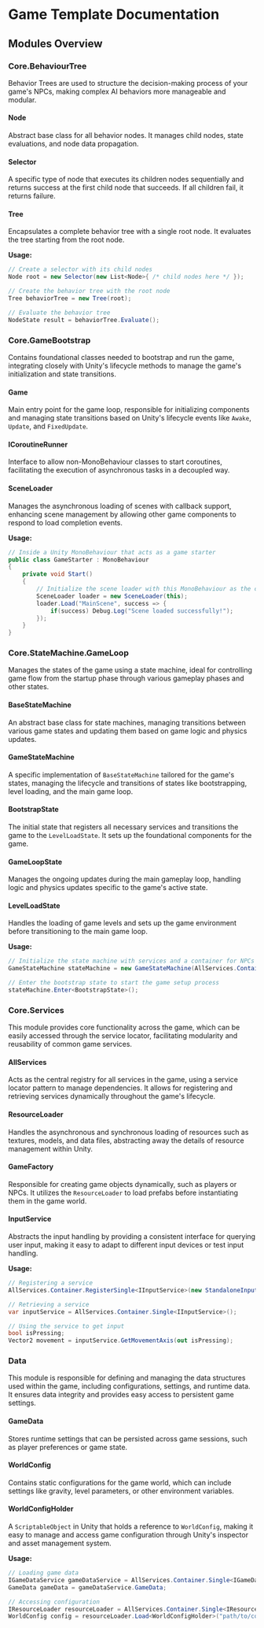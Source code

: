 # Game Template Documentation

## Modules Overview

### Core.BehaviourTree
Behavior Trees are used to structure the decision-making process of your game's NPCs, making complex AI behaviors more manageable and modular.

#### Node
Abstract base class for all behavior nodes. It manages child nodes, state evaluations, and node data propagation.

#### Selector
A specific type of node that executes its children nodes sequentially and returns success at the first child node that succeeds. If all children fail, it returns failure.

#### Tree
Encapsulates a complete behavior tree with a single root node. It evaluates the tree starting from the root node.

**Usage:**
```csharp
// Create a selector with its child nodes
Node root = new Selector(new List<Node>{ /* child nodes here */ });

// Create the behavior tree with the root node
Tree behaviorTree = new Tree(root);

// Evaluate the behavior tree
NodeState result = behaviorTree.Evaluate();
```

### Core.GameBootstrap
Contains foundational classes needed to bootstrap and run the game, integrating closely with Unity's lifecycle methods to manage the game's initialization and state transitions.

#### Game
Main entry point for the game loop, responsible for initializing components and managing state transitions based on Unity's lifecycle events like `Awake`, `Update`, and `FixedUpdate`.

#### ICoroutineRunner
Interface to allow non-MonoBehaviour classes to start coroutines, facilitating the execution of asynchronous tasks in a decoupled way.

#### SceneLoader
Manages the asynchronous loading of scenes with callback support, enhancing scene management by allowing other game components to respond to load completion events.

**Usage:**
```csharp
// Inside a Unity MonoBehaviour that acts as a game starter
public class GameStarter : MonoBehaviour
{
    private void Start()
    {
        // Initialize the scene loader with this MonoBehaviour as the coroutine runner
        SceneLoader loader = new SceneLoader(this);
        loader.Load("MainScene", success => {
            if(success) Debug.Log("Scene loaded successfully!");
        });
    }
}
```
### Core.StateMachine.GameLoop
Manages the states of the game using a state machine, ideal for controlling game flow from the startup phase through various gameplay phases and other states.

#### BaseStateMachine
An abstract base class for state machines, managing transitions between various game states and updating them based on game logic and physics updates.

#### GameStateMachine
A specific implementation of `BaseStateMachine` tailored for the game's states, managing the lifecycle and transitions of states like bootstrapping, level loading, and the main game loop.

#### BootstrapState
The initial state that registers all necessary services and transitions the game to the `LevelLoadState`. It sets up the foundational components for the game.

#### GameLoopState
Manages the ongoing updates during the main gameplay loop, handling logic and physics updates specific to the game's active state.

#### LevelLoadState
Handles the loading of game levels and sets up the game environment before transitioning to the main game loop.

**Usage:**
```csharp
// Initialize the state machine with services and a container for NPCs
GameStateMachine stateMachine = new GameStateMachine(AllServices.Container, transform);

// Enter the bootstrap state to start the game setup process
stateMachine.Enter<BootstrapState>();
```
### Core.Services
This module provides core functionality across the game, which can be easily accessed through the service locator, facilitating modularity and reusability of common game services.

#### AllServices
Acts as the central registry for all services in the game, using a service locator pattern to manage dependencies. It allows for registering and retrieving services dynamically throughout the game's lifecycle.

#### ResourceLoader
Handles the asynchronous and synchronous loading of resources such as textures, models, and data files, abstracting away the details of resource management within Unity.

#### GameFactory
Responsible for creating game objects dynamically, such as players or NPCs. It utilizes the `ResourceLoader` to load prefabs before instantiating them in the game world.

#### InputService
Abstracts the input handling by providing a consistent interface for querying user input, making it easy to adapt to different input devices or test input handling.

**Usage:**
```csharp
// Registering a service
AllServices.Container.RegisterSingle<IInputService>(new StandaloneInputService());

// Retrieving a service
var inputService = AllServices.Container.Single<IInputService>();

// Using the service to get input
bool isPressing;
Vector2 movement = inputService.GetMovementAxis(out isPressing);
```
### Data
This module is responsible for defining and managing the data structures used within the game, including configurations, settings, and runtime data. It ensures data integrity and provides easy access to persistent game settings.

#### GameData
Stores runtime settings that can be persisted across game sessions, such as player preferences or game state.

#### WorldConfig
Contains static configurations for the game world, which can include settings like gravity, level parameters, or other environment variables.

#### WorldConfigHolder
A `ScriptableObject` in Unity that holds a reference to `WorldConfig`, making it easy to manage and access game configuration through Unity's inspector and asset management system.

**Usage:**
```csharp
// Loading game data
IGameDataService gameDataService = AllServices.Container.Single<IGameDataService>();
GameData gameData = gameDataService.GameData;

// Accessing configuration
IResourceLoader resourceLoader = AllServices.Container.Single<IResourceLoader>();
WorldConfig config = resourceLoader.Load<WorldConfigHolder>("path/to/config").Config;
```
